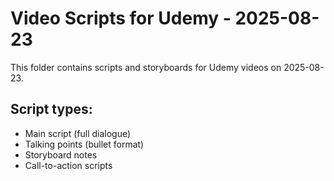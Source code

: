 # Video Scripts for Udemy - 2025-08-23

This folder contains scripts and storyboards for Udemy videos on 2025-08-23.

## Script types:
- Main script (full dialogue)
- Talking points (bullet format)
- Storyboard notes
- Call-to-action scripts
